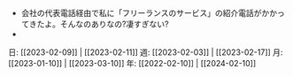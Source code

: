 - 会社の代表電話経由で私に「フリーランスのサービス」の紹介電話がかかってきたよ。そんなのありなの?凄すぎない?
- 

日: [[2023-02-09]] | [[2023-02-11]]
週: [[2023-02-03]] | [[2023-02-17]]
月: [[2023-01-10]] | [[2023-03-10]]
年: [[2022-02-10]] | [[2024-02-10]]
